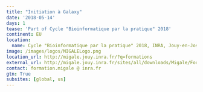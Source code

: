 ```yaml
---
title: "Initiation à Galaxy"
date: '2018-05-14'
days: 1
tease: 'Part of Cycle "Bioinformatique par la pratique" 2018'
continent: EU
location:
  name: Cycle "Bioinformatique par la pratique" 2018, INRA, Jouy-en-Josas, France
image: /images/logos/MIGALELogo.png
location_url: http://migale.jouy.inra.fr/?q=formations
external_url: http://migale.jouy.inra.fr/sites/all/downloads/Migale/Formations/2018/module17.pdf
contact: formation.migale @ inra.fr
gtn: True
subsites: [global, us]
---
```

